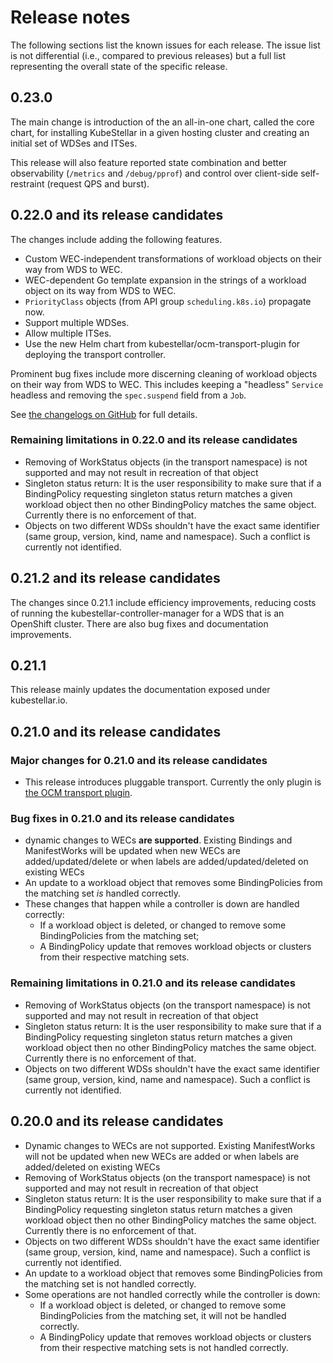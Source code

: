 # Release notes

The following sections list the known issues for each release. The issue list is not differential (i.e., compared to previous releases) but a full list representing the overall state of the specific release. 

## 0.23.0

The main change is introduction of the an all-in-one chart, called the core chart, for installing KubeStellar in a given hosting cluster and creating an initial set of WDSes and ITSes.

This release will also feature reported state combination and better observability (`/metrics` and `/debug/pprof`) and control over client-side self-restraint (request QPS and burst).

## 0.22.0 and its release candidates

The changes include adding the following features.

- Custom WEC-independent transformations of workload objects on their way from WDS to WEC.
- WEC-dependent Go template expansion in the strings of a workload object on its way from WDS to WEC.
- `PriorityClass` objects (from API group `scheduling.k8s.io`) propagate now.
- Support multiple WDSes.
- Allow multiple ITSes.
- Use the new Helm chart from kubestellar/ocm-transport-plugin for deploying the transport controller.

Prominent bug fixes include more discerning cleaning of workload objects on their way from WDS to WEC. This includes keeping a "headless" `Service` headless and removing the `spec.suspend` field from a `Job`.

See [the changelogs on GitHub](https://github.com/kubestellar/kubestellar/releases) for full details.

### Remaining limitations in 0.22.0 and its release candidates

* Removing of WorkStatus objects (in the transport namespace) is not supported and may not result in recreation of that object
* Singleton status return: It is the user responsibility to make sure that if a BindingPolicy requesting singleton status return matches a given workload object then no other BindingPolicy matches the same object. Currently there is no enforcement of that.
* Objects on two different WDSs shouldn't have the exact same identifier (same group, version, kind, name and namespace). Such a conflict is currently not identified.


## 0.21.2 and its release candidates

The changes since 0.21.1 include efficiency improvements, reducing costs of running the kubestellar-controller-manager for a WDS that is an OpenShift cluster. There are also bug fixes and documentation improvements.

## 0.21.1
This release mainly updates the documentation exposed under kubestellar.io.

## 0.21.0 and its release candidates


### Major changes for 0.21.0 and its release candidates

* This release introduces pluggable transport. Currently the only plugin is [the OCM transport plugin](https://github.com/kubestellar/ocm-transport-plugin).

### Bug fixes in 0.21.0 and its release candidates

* dynamic changes to WECs **are supported**. Existing Bindings and ManifestWorks will be updated when new WECs are added/updated/delete or when labels are added/updated/deleted on existing WECs
* An update to a workload object that removes some BindingPolicies from the matching set _is_ handled correctly.
* These changes that happen while a controller is down are handled correctly:
   * If a workload object is deleted, or changed to remove some BindingPolicies from the matching set;
   * A BindingPolicy update that removes workload objects or clusters from their respective matching sets.

### Remaining limitations in 0.21.0 and its release candidates

* Removing of WorkStatus objects (on the transport namespace) is not supported and may not result in recreation of that object
* Singleton status return: It is the user responsibility to make sure that if a BindingPolicy requesting singleton status return matches a given workload object then no other BindingPolicy matches the same object. Currently there is no enforcement of that.
* Objects on two different WDSs shouldn't have the exact same identifier (same group, version, kind, name and namespace). Such a conflict is currently not identified.

## 0.20.0 and its release candidates

* Dynamic changes to WECs are not supported. Existing ManifestWorks will not be updated when new WECs are added or when labels are added/deleted on existing WECs
* Removing of WorkStatus objects (on the transport namespace) is not supported and may not result in recreation of that object
* Singleton status return: It is the user responsibility to make sure that if a BindingPolicy requesting singleton status return matches a given workload object then no other BindingPolicy matches the same object. Currently there is no enforcement of that.
* Objects on two different WDSs shouldn't have the exact same identifier (same group, version, kind, name and namespace). Such a conflict is currently not identified.
* An update to a workload object that removes some BindingPolicies from the matching set is not handled correctly.
* Some operations are not handled correctly while the controller is down:
   * If a workload object is deleted, or changed to remove some BindingPolicies from the matching set, it will not be handled correctly.
   * A BindingPolicy update that removes workload objects or clusters from their respective matching sets is not handled correctly.
